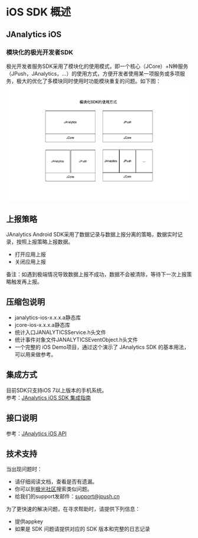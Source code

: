 # iOS SDK 概述
<style>
img[alt= jiguang] { width: 800px; }
</style>
## JAnalytics iOS
### 模块化的极光开发者SDK
极光开发者服务SDK采用了模块化的使用模式，即一个核心（JCore）+N种服务（JPush，JAnalytics，...）的使用方式，方便开发者使用某一项服务或多项服务，极大的优化了多模块同时使用时功能模块重复的问题。如下图：  
![jiguang](./image/sdk_model.png)

## 上报策略
JAnalytics Android SDK采用了数据记录与数据上报分离的策略，数据实时记录，按照上报策略上报数据。

+ 打开应用上报
+ 关闭应用上报

备注：如遇到极端情况导致数据上报不成功，数据不会被清除，等待下一次上报策略触发再上报。

## 压缩包说明
+ janalytics-ios-x.x.x.a静态库
+ jcore-ios-x.x.x.a静态库
+ 统计入口JANALYTICSService.h头文件
+ 统计事件对象文件JANALYTICSEventObject.h头文件
+ 一个完整的 iOS  Demo项目，通过这个演示了 JAnalytics SDK 的基本用法，可以用来做参考。

## 集成方式
目前SDK只支持iOS 7以上版本的手机系统。  
参考：[JAnalytics iOS SDK 集成指南](ios_guide)

## 接口说明
参考：[JAnalytics iOS API](ios_api)

## 技术支持

当出现问题时：

+ 请仔细阅读文档，查看是否有遗漏。
+ 你可以到[极光社区](http://community.jiguang.cn/)搜索类似问题。
+ 给我们的support发邮件：<support@jpush.cn>

为了更快速的解决问题，在寻求帮助时，请提供下列信息：

+ 提供appkey
+ 如果是 SDK 问题请提供对应的 SDK 版本和完整的日志记录


